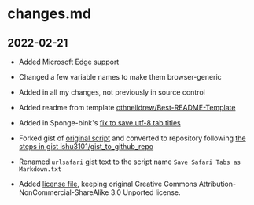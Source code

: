# changes.md

## 2022-02-21

- Added Microsoft Edge support
- Changed a few variable names to make them browser-generic

- Added in all my changes, not previously in source control
- Added readme from template [othneildrew/Best-README-Template](https://github.com/othneildrew/Best-README-Template)
- Added in Sponge-bink's [fix to save utf-8 tab titles](https://gist.github.com/kshiteesh/b72e93d31d65008fcd11?permalink_comment_id=3471362#gistcomment-3471362)

- Forked gist of [original script](https://gist.github.com/unabridgedxcrpt/3f35aa5aec81289368858e2ba6009451) and converted to repository following [the steps in gist ishu3101/gist_to_github_repo](https://gist.github.com/ishu3101/830b556b487de5d69690)
- Renamed `urlsafari` gist text to the script name `Save Safari Tabs as Markdown.txt`
- Added [license file](https://github.com/idleberg/Creative-Commons-Markdown/blob/master/legacy/3.0/by-nc-sa.markdown), keeping original Creative Commons Attribution-NonCommercial-ShareAlike 3.0 Unported license.


